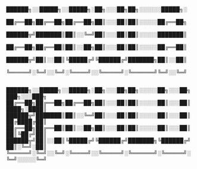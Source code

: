 
██████╗░░█████╗░░█████╗░██╗░░░██╗██╗░░░░░░█████╗░  
██╔══██╗██╔══██╗██╔══██╗██║░░░██║██║░░░░░██╔══██╗  
██████╦╝███████║██║░░╚═╝██║░░░██║██║░░░░░███████║  
██╔══██╗██╔══██║██║░░██╗██║░░░██║██║░░░░░██╔══██║  
██████╦╝██║░░██║╚█████╔╝╚██████╔╝███████╗██║░░██║  
╚═════╝░╚═╝░░╚═╝░╚════╝░░╚═════╝░╚══════╝╚═╝░░╚═╝  

██████╗░░█████╗░░█████╗░██╗░░░██╗██╗░░░░░██╗░░░██╗███╗░░░███╗
██╔══██╗██╔══██╗██╔══██╗██║░░░██║██║░░░░░██║░░░██║████╗░████║
██████╦╝███████║██║░░╚═╝██║░░░██║██║░░░░░██║░░░██║██╔████╔██║
██╔══██╗██╔══██║██║░░██╗██║░░░██║██║░░░░░██║░░░██║██║╚██╔╝██║
██████╦╝██║░░██║╚█████╔╝╚██████╔╝███████╗╚██████╔╝██║░╚═╝░██║
╚═════╝░╚═╝░░╚═╝░╚════╝░░╚═════╝░╚══════╝░╚═════╝░╚═╝░░░░░╚═╝

    
